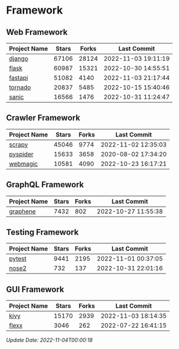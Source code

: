 # Framework

## Web Framework
| Project Name | Stars | Forks | Last Commit |
| ------------ | ----- | ----- | ----------- |
| [django](https://github.com/django/django) | 67106 | 28124 | 2022-11-03 19:11:19 |
| [flask](https://github.com/pallets/flask) | 60987 | 15321 | 2022-10-30 14:55:51 |
| [fastapi](https://github.com/tiangolo/fastapi) | 51082 | 4140 | 2022-11-03 21:17:44 |
| [tornado](https://github.com/tornadoweb/tornado) | 20837 | 5485 | 2022-10-15 15:40:46 |
| [sanic](https://github.com/sanic-org/sanic) | 16566 | 1476 | 2022-10-31 11:24:47 |

## Crawler Framework
| Project Name | Stars | Forks | Last Commit |
| ------------ | ----- | ----- | ----------- |
| [scrapy](https://github.com/scrapy/scrapy) | 45046 | 9774 | 2022-11-02 12:35:03 |
| [pyspider](https://github.com/binux/pyspider) | 15633 | 3658 | 2020-08-02 17:34:20 |
| [webmagic](https://github.com/code4craft/webmagic) | 10581 | 4090 | 2022-10-23 16:17:21 |

## GraphQL Framework
| Project Name | Stars | Forks | Last Commit |
| ------------ | ----- | ----- | ----------- |
| [graphene](https://github.com/graphql-python/graphene) | 7432 | 802 | 2022-10-27 11:55:38 |

## Testing Framework
| Project Name | Stars | Forks | Last Commit |
| ------------ | ----- | ----- | ----------- |
| [pytest](https://github.com/pytest-dev/pytest) | 9441 | 2195 | 2022-11-01 00:37:05 |
| [nose2](https://github.com/nose-devs/nose2) | 732 | 137 | 2022-10-31 22:01:16 |

## GUI Framework
| Project Name | Stars | Forks | Last Commit |
| ------------ | ----- | ----- | ----------- |
| [kivy](https://github.com/kivy/kivy) | 15170 | 2939 | 2022-11-03 18:14:35 |
| [flexx](https://github.com/flexxui/flexx) | 3046 | 262 | 2022-07-22 16:41:15 |

*Update Date: 2022-11-04T00:00:18*